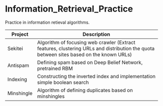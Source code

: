 # Information_Retrieval_Practice
Practice in information retieval algorithms.

Project              | Description
----------------|----------------------
Sekitei             | Algorithm of focusing web crawler (Extract features, clustering URLs and distribution the quota between sites based on the known URLs)
Antispam  | Defining spam based on Deep Belief Network, pretrained RBM
Indexing | Constructing the inverted index and implementation simple boolean search
Minshingle | Algorithm of defining duplicates based on minshingles
